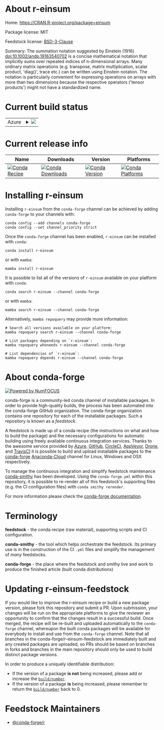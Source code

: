 About r-einsum
==============

Home: https://CRAN.R-project.org/package=einsum

Package license: MIT

Feedstock license: [BSD-3-Clause](https://github.com/conda-forge/r-einsum-feedstock/blob/main/LICENSE.txt)

Summary: The summation notation suggested by Einstein (1916) <doi:10.1002/andp.19163540702> is a concise mathematical notation that implicitly sums over repeated indices of n-dimensional arrays. Many ordinary matrix operations (e.g. transpose, matrix multiplication, scalar product, 'diag()', trace etc.) can be written using Einstein notation. The notation is particularly convenient for expressing operations on arrays with more than two dimensions because the respective operators ('tensor products') might not have a standardized name.

Current build status
====================


<table>
    
  <tr>
    <td>Azure</td>
    <td>
      <details>
        <summary>
          <a href="https://dev.azure.com/conda-forge/feedstock-builds/_build/latest?definitionId=14366&branchName=main">
            <img src="https://dev.azure.com/conda-forge/feedstock-builds/_apis/build/status/r-einsum-feedstock?branchName=main">
          </a>
        </summary>
        <table>
          <thead><tr><th>Variant</th><th>Status</th></tr></thead>
          <tbody><tr>
              <td>linux_64_r_base4.1</td>
              <td>
                <a href="https://dev.azure.com/conda-forge/feedstock-builds/_build/latest?definitionId=14366&branchName=main">
                  <img src="https://dev.azure.com/conda-forge/feedstock-builds/_apis/build/status/r-einsum-feedstock?branchName=main&jobName=linux&configuration=linux_64_r_base4.1" alt="variant">
                </a>
              </td>
            </tr><tr>
              <td>linux_64_r_base4.2</td>
              <td>
                <a href="https://dev.azure.com/conda-forge/feedstock-builds/_build/latest?definitionId=14366&branchName=main">
                  <img src="https://dev.azure.com/conda-forge/feedstock-builds/_apis/build/status/r-einsum-feedstock?branchName=main&jobName=linux&configuration=linux_64_r_base4.2" alt="variant">
                </a>
              </td>
            </tr><tr>
              <td>osx_64_r_base4.1</td>
              <td>
                <a href="https://dev.azure.com/conda-forge/feedstock-builds/_build/latest?definitionId=14366&branchName=main">
                  <img src="https://dev.azure.com/conda-forge/feedstock-builds/_apis/build/status/r-einsum-feedstock?branchName=main&jobName=osx&configuration=osx_64_r_base4.1" alt="variant">
                </a>
              </td>
            </tr><tr>
              <td>osx_64_r_base4.2</td>
              <td>
                <a href="https://dev.azure.com/conda-forge/feedstock-builds/_build/latest?definitionId=14366&branchName=main">
                  <img src="https://dev.azure.com/conda-forge/feedstock-builds/_apis/build/status/r-einsum-feedstock?branchName=main&jobName=osx&configuration=osx_64_r_base4.2" alt="variant">
                </a>
              </td>
            </tr><tr>
              <td>win_64</td>
              <td>
                <a href="https://dev.azure.com/conda-forge/feedstock-builds/_build/latest?definitionId=14366&branchName=main">
                  <img src="https://dev.azure.com/conda-forge/feedstock-builds/_apis/build/status/r-einsum-feedstock?branchName=main&jobName=win&configuration=win_64_" alt="variant">
                </a>
              </td>
            </tr>
          </tbody>
        </table>
      </details>
    </td>
  </tr>
</table>

Current release info
====================

| Name | Downloads | Version | Platforms |
| --- | --- | --- | --- |
| [![Conda Recipe](https://img.shields.io/badge/recipe-r--einsum-green.svg)](https://anaconda.org/conda-forge/r-einsum) | [![Conda Downloads](https://img.shields.io/conda/dn/conda-forge/r-einsum.svg)](https://anaconda.org/conda-forge/r-einsum) | [![Conda Version](https://img.shields.io/conda/vn/conda-forge/r-einsum.svg)](https://anaconda.org/conda-forge/r-einsum) | [![Conda Platforms](https://img.shields.io/conda/pn/conda-forge/r-einsum.svg)](https://anaconda.org/conda-forge/r-einsum) |

Installing r-einsum
===================

Installing `r-einsum` from the `conda-forge` channel can be achieved by adding `conda-forge` to your channels with:

```
conda config --add channels conda-forge
conda config --set channel_priority strict
```

Once the `conda-forge` channel has been enabled, `r-einsum` can be installed with `conda`:

```
conda install r-einsum
```

or with `mamba`:

```
mamba install r-einsum
```

It is possible to list all of the versions of `r-einsum` available on your platform with `conda`:

```
conda search r-einsum --channel conda-forge
```

or with `mamba`:

```
mamba search r-einsum --channel conda-forge
```

Alternatively, `mamba repoquery` may provide more information:

```
# Search all versions available on your platform:
mamba repoquery search r-einsum --channel conda-forge

# List packages depending on `r-einsum`:
mamba repoquery whoneeds r-einsum --channel conda-forge

# List dependencies of `r-einsum`:
mamba repoquery depends r-einsum --channel conda-forge
```


About conda-forge
=================

[![Powered by
NumFOCUS](https://img.shields.io/badge/powered%20by-NumFOCUS-orange.svg?style=flat&colorA=E1523D&colorB=007D8A)](https://numfocus.org)

conda-forge is a community-led conda channel of installable packages.
In order to provide high-quality builds, the process has been automated into the
conda-forge GitHub organization. The conda-forge organization contains one repository
for each of the installable packages. Such a repository is known as a *feedstock*.

A feedstock is made up of a conda recipe (the instructions on what and how to build
the package) and the necessary configurations for automatic building using freely
available continuous integration services. Thanks to the awesome service provided by
[Azure](https://azure.microsoft.com/en-us/services/devops/), [GitHub](https://github.com/),
[CircleCI](https://circleci.com/), [AppVeyor](https://www.appveyor.com/),
[Drone](https://cloud.drone.io/welcome), and [TravisCI](https://travis-ci.com/)
it is possible to build and upload installable packages to the
[conda-forge](https://anaconda.org/conda-forge) [Anaconda-Cloud](https://anaconda.org/)
channel for Linux, Windows and OSX respectively.

To manage the continuous integration and simplify feedstock maintenance
[conda-smithy](https://github.com/conda-forge/conda-smithy) has been developed.
Using the ``conda-forge.yml`` within this repository, it is possible to re-render all of
this feedstock's supporting files (e.g. the CI configuration files) with ``conda smithy rerender``.

For more information please check the [conda-forge documentation](https://conda-forge.org/docs/).

Terminology
===========

**feedstock** - the conda recipe (raw material), supporting scripts and CI configuration.

**conda-smithy** - the tool which helps orchestrate the feedstock.
                   Its primary use is in the construction of the CI ``.yml`` files
                   and simplify the management of *many* feedstocks.

**conda-forge** - the place where the feedstock and smithy live and work to
                  produce the finished article (built conda distributions)


Updating r-einsum-feedstock
===========================

If you would like to improve the r-einsum recipe or build a new
package version, please fork this repository and submit a PR. Upon submission,
your changes will be run on the appropriate platforms to give the reviewer an
opportunity to confirm that the changes result in a successful build. Once
merged, the recipe will be re-built and uploaded automatically to the
`conda-forge` channel, whereupon the built conda packages will be available for
everybody to install and use from the `conda-forge` channel.
Note that all branches in the conda-forge/r-einsum-feedstock are
immediately built and any created packages are uploaded, so PRs should be based
on branches in forks and branches in the main repository should only be used to
build distinct package versions.

In order to produce a uniquely identifiable distribution:
 * If the version of a package **is not** being increased, please add or increase
   the [``build/number``](https://docs.conda.io/projects/conda-build/en/latest/resources/define-metadata.html#build-number-and-string).
 * If the version of a package **is** being increased, please remember to return
   the [``build/number``](https://docs.conda.io/projects/conda-build/en/latest/resources/define-metadata.html#build-number-and-string)
   back to 0.

Feedstock Maintainers
=====================

* [@conda-forge/r](https://github.com/conda-forge/r/)

